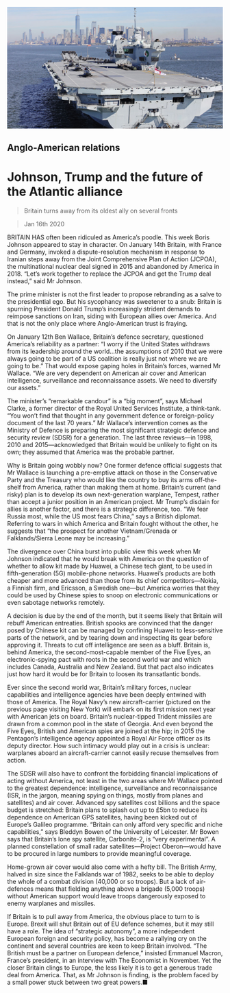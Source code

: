 ![](./images/20200118_BRP001.jpg)

## Anglo-American relations

# Johnson, Trump and the future of the Atlantic alliance

> Britain turns away from its oldest ally on several fronts

> Jan 16th 2020

BRITAIN HAS often been ridiculed as America’s poodle. This week Boris Johnson appeared to stay in character. On January 14th Britain, with France and Germany, invoked a dispute-resolution mechanism in response to Iranian steps away from the Joint Comprehensive Plan of Action (JCPOA), the multinational nuclear deal signed in 2015 and abandoned by America in 2018. “Let’s work together to replace the JCPOA and get the Trump deal instead,” said Mr Johnson.

The prime minister is not the first leader to propose rebranding as a salve to the presidential ego. But his sycophancy was sweetener to a snub: Britain is spurning President Donald Trump’s increasingly strident demands to reimpose sanctions on Iran, siding with European allies over America. And that is not the only place where Anglo-American trust is fraying.

On January 12th Ben Wallace, Britain’s defence secretary, questioned America’s reliability as a partner: “I worry if the United States withdraws from its leadership around the world…the assumptions of 2010 that we were always going to be part of a US coalition is really just not where we are going to be.” That would expose gaping holes in Britain’s forces, warned Mr Wallace. “We are very dependent on American air cover and American intelligence, surveillance and reconnaissance assets. We need to diversify our assets.”

The minister’s “remarkable candour” is a “big moment”, says Michael Clarke, a former director of the Royal United Services Institute, a think-tank. “You won’t find that thought in any government defence or foreign-policy document of the last 70 years.” Mr Wallace’s intervention comes as the Ministry of Defence is preparing the most significant strategic defence and security review (SDSR) for a generation. The last three reviews—in 1998, 2010 and 2015—acknowledged that Britain would be unlikely to fight on its own; they assumed that America was the probable partner.

Why is Britain going wobbly now? One former defence official suggests that Mr Wallace is launching a pre-emptive attack on those in the Conservative Party and the Treasury who would like the country to buy its arms off-the-shelf from America, rather than making them at home. Britain’s current (and risky) plan is to develop its own next-generation warplane, Tempest, rather than accept a junior position in an American project. Mr Trump’s disdain for allies is another factor, and there is a strategic difference, too. “We fear Russia most, while the US most fears China,” says a British diplomat. Referring to wars in which America and Britain fought without the other, he suggests that “the prospect for another Vietnam/Grenada or Falklands/Sierra Leone may be increasing.”

The divergence over China burst into public view this week when Mr Johnson indicated that he would break with America on the question of whether to allow kit made by Huawei, a Chinese tech giant, to be used in fifth-generation (5G) mobile-phone networks. Huawei’s products are both cheaper and more advanced than those from its chief competitors—Nokia, a Finnish firm, and Ericsson, a Swedish one—but America worries that they could be used by Chinese spies to snoop on electronic communications or even sabotage networks remotely.

A decision is due by the end of the month, but it seems likely that Britain will rebuff American entreaties. British spooks are convinced that the danger posed by Chinese kit can be managed by confining Huawei to less-sensitive parts of the network, and by tearing down and inspecting its gear before approving it. Threats to cut off intelligence are seen as a bluff. Britain is, behind America, the second-most-capable member of the Five Eyes, an electronic-spying pact with roots in the second world war and which includes Canada, Australia and New Zealand. But that pact also indicates just how hard it would be for Britain to loosen its transatlantic bonds.

Ever since the second world war, Britain’s military forces, nuclear capabilities and intelligence agencies have been deeply entwined with those of America. The Royal Navy’s new aircraft-carrier (pictured on the previous page visiting New York) will embark on its first mission next year with American jets on board. Britain’s nuclear-tipped Trident missiles are drawn from a common pool in the state of Georgia. And even beyond the Five Eyes, British and American spies are joined at the hip; in 2015 the Pentagon’s intelligence agency appointed a Royal Air Force officer as its deputy director. How such intimacy would play out in a crisis is unclear: warplanes aboard an aircraft-carrier cannot easily recuse themselves from action.

The SDSR will also have to confront the forbidding financial implications of acting without America, not least in the two areas where Mr Wallace pointed to the greatest dependence: intelligence, surveillance and reconnaissance (ISR, in the jargon, meaning spying on things, mostly from planes and satellites) and air cover. Advanced spy satellites cost billions and the space budget is stretched: Britain plans to splash out up to £5bn to reduce its dependence on American GPS satellites, having been kicked out of Europe’s Galileo programme. “Britain can only afford very specific and niche capabilities,” says Bleddyn Bowen of the University of Leicester. Mr Bowen says that Britain’s lone spy satellite, Carbonite-2, is “very experimental”. A planned constellation of small radar satellites—Project Oberon—would have to be procured in large numbers to provide meaningful coverage.

Home-grown air cover would also come with a hefty bill. The British Army, halved in size since the Falklands war of 1982, seeks to be able to deploy the whole of a combat division (40,000 or so troops). But a lack of air-defences means that fielding anything above a brigade (5,000 troops) without American support would leave troops dangerously exposed to enemy warplanes and missiles.

If Britain is to pull away from America, the obvious place to turn to is Europe. Brexit will shut Britain out of EU defence schemes, but it may still have a role. The idea of “strategic autonomy”, a more independent European foreign and security policy, has become a rallying cry on the continent and several countries are keen to keep Britain involved. “The British must be a partner on European defence,” insisted Emmanuel Macron, France’s president, in an interview with The Economist in November. Yet the closer Britain clings to Europe, the less likely it is to get a generous trade deal from America. That, as Mr Johnson is finding, is the problem faced by a small power stuck between two great powers.■